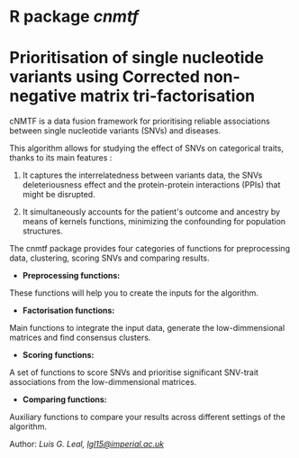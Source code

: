 


# R package *cnmtf*
# Prioritisation of single nucleotide variants using Corrected non-negative matrix tri-factorisation


cNMTF is a data fusion framework for prioritising reliable associations between single nucleotide variants (SNVs) and diseases.

This algorithm allows for studying the effect of SNVs on categorical traits, thanks to its main features :

1. It captures the interrelatedness between variants data, the SNVs deleteriousness effect and the protein-protein interactions (PPIs) that might be disrupted.  

2. It simultaneously accounts for the patient's outcome and ancestry by means of kernels functions, minimizing the confounding for population structures.


The cnmtf package provides four categories of functions for preprocessing data, clustering, scoring SNVs and comparing results.

* **Preprocessing functions:**

These functions will help you to create the inputs for the algorithm.

* **Factorisation functions:**

Main functions to integrate the input data, generate the low-dimmensional matrices and find consensus clusters.

* **Scoring functions:**

A set of functions to score SNVs and prioritise significant SNV-trait associations from the low-dimmensional matrices.

* **Comparing functions:**

Auxiliary functions to compare your results across different settings of the algorithm.


Author: *Luis G. Leal, lgl15@imperial.ac.uk*


